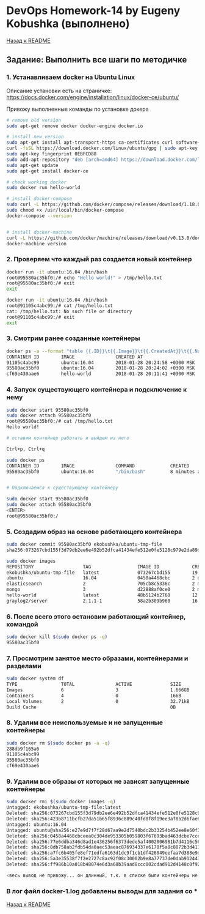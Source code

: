 # DevOps Homework-14 by Eugeny Kobushka (выполнено)

[Назад к README](../README.md)

## **Задание:** Выполнить все шаги по методичке

### 1. Устанавливаем docker на Ubuntu Linux

Описание установки есть на страничке: <https://docs.docker.com/engine/installation/linux/docker-ce/ubuntu/>

Привожу выполненные команды по установке докера

```bash
# remove old version
sudo apt-get remove docker docker-engine docker.io

# install new version
sudo apt-get install apt-transport-https ca-certificates curl software-properties-common
curl -fsSL https://download.docker.com/linux/ubuntu/gpg | sudo apt-key add -
sudo apt-key fingerprint 0EBFCD88
sudo add-apt-repository "deb [arch=amd64] https://download.docker.com/linux/ubuntu $(lsb_release -cs) stable"
sudo apt-get update
sudo apt-get install docker-ce

# check working docker
sudo docker run hello-world

# install docker-compose
sudo curl -L https://github.com/docker/compose/releases/download/1.18.0/docker-compose-`uname -s`-`uname -m` -o /usr/local/bin/docker-compose
sudo chmod +x /usr/local/bin/docker-compose
docker-compose --version


# install docker-machine
curl -L https://github.com/docker/machine/releases/download/v0.13.0/docker-machine-`uname -s`-`uname -m` >/tmp/docker-machine && chmod +x /tmp/docker-machine && sudo cp /tmp/docker-machine /usr/local/bin/docker-machine
docker-machine version
```

### 2. Проверяем что каждый раз создается новый контейнер

```bash
docker run -it ubuntu:16.04 /bin/bash
root@95580ac35bf0:/# echo "Hello world!" > /tmp/hello.txt
root@95580ac35bf0:/# exit
exit

docker run -it ubuntu:16.04 /bin/bash
root@91105c4abc99:/# cat /tmp/hello.txt
cat: /tmp/hello.txt: No such file or directory
root@91105c4abc99:/# exit
exit
```

### 3. Cмотрим ранее созданные контейнеры

```bash
docker ps -a --format "table {{.ID}}\t{{.Image}}\t{{.CreatedAt}}\t{{.Names}}"
CONTAINER ID        IMAGE               CREATED AT                      NAMES
91105c4abc99        ubuntu:16.04        2018-01-28 20:24:58 +0300 MSK   heuristic_poitras
95580ac35bf0        ubuntu:16.04        2018-01-28 20:24:02 +0300 MSK   boring_ardinghelli
cf69e430aae6        hello-world         2018-01-28 20:11:41 +0300 MSK   laughing_liskov
```

### 4. Запуск существующего контейнера и подсключение к нему

```bash
sudo docker start 95580ac35bf0
sudo docker attach 95580ac35bf0
root@95580ac35bf0:/# cat /tmp/hello.txt
Hello world!

# оставим контейнер работать и выйдем из него

Ctrl+p, Ctrl+q

sudo docker ps
CONTAINER ID        IMAGE               COMMAND             CREATED             STATUS              PORTS               NAMES
95580ac35bf0        ubuntu:16.04        "/bin/bash"         8 minutes ago       Up About a minute                       boring_ardinghelli


# Подключаемся к существующему контейнеру

sudo docker start 95580ac35bf0
sudo docker attach 95580ac35bf0
<ENTER>
root@95580ac35bf0:/
```

### 5. Создадим образ на основе работающего контейнера

```bash
sudo docker commit 95580ac35bf0 ekobushka/ubuntu-tmp-file
sha256:073267cbd155f3d79db2ee6e492b52dfca41434efe512e0fe5128c979e2da89d

sudo docker images
REPOSITORY                  TAG                 IMAGE ID            CREATED             SIZE
ekobushka/ubuntu-tmp-file   latest              073267cbd155        19 seconds ago      112MB
ubuntu                      16.04               0458a4468cbc        2 days ago          112MB
elasticsearch               2                   705cb8c5336c        2 months ago        574MB
mongo                       3                   d22888af0ce0        2 months ago        361MB
hello-world                 latest              48b5124b2768        12 months ago       1.84kB
graylog2/server             2.1.1-1             58a2b309b960        16 months ago       619MB
```

### 6. После всего этого остановим работающий контейнер, командой

```bash
sudo docker kill $(sudo docker ps -q)
95580ac35bf0
```

### 7. Просмотрим занятое место образами, контейнерами и разделами

```bash
sudo docker system df
TYPE                TOTAL               ACTIVE              SIZE                RECLAIMABLE
Images              6                   3                   1.666GB             1.666GB (99%)
Containers          4                   0                   166B                166B (100%)
Local Volumes       2                   0                   32.71kB             32.71kB (100%)
Build Cache                                                 0B                  0B
```

### 8. Удалим все неиспользуемые и не запущенные контейнеры

```bash
sudo docker rm $(sudo docker ps -a -q)
288db9f165a6
91105c4abc99
95580ac35bf0
cf69e430aae6
```

### 9. Удалим все образы от которых не зависят запущенные контейнеры

```bash
sudo docker rmi $(sudo docker images -q)
Untagged: ekobushka/ubuntu-tmp-file:latest
Deleted: sha256:073267cbd155f3d79db2ee6e492b52dfca41434efe512e0fe5128c979e2da89d
Deleted: sha256:423b8711bcfb27da51b65f8936c889c40fd8f8f19ee3af8b2d6fae6268b6c58d
Untagged: ubuntu:16.04
Untagged: ubuntu@sha256:e27e9d7f7f28d67aa9e2d7540bdc2b33254b452ee8e60f388875e5b7d9b2b696
Deleted: sha256:0458a4468cbceea0c304de953305b059803f67693bad463dcbe7cce2c91ba670
Deleted: sha256:77e6ddba346d8ad1e436256f6373dede5af4002006981b7d4116c561c759cefa
Deleted: sha256:8db758ab2fdb54da0aec53aeac876934337e6170f5a8c8872b3d4171e3d465b7
Deleted: sha256:a7fc6b405fe8ef71edfa6163d1dc9f1cb1df426049eefaa7d388e9df21a061ad
Deleted: sha256:5a3e35538f7f2e2727c8ac92f08c30002b9e8a77737de0dab91244344d59f69b
Deleted: sha256:ff986b10a018b48074e6d3a68b39aad8ccc002cdad912d4148c0f92b3729323e

<весь вывод не привожу... он длинный, т.к. в списке были контейнеры не по заданию>

```

### В лог файл **docker-1.log** добавлены выводы для задания со *

[Назад к README](../README.md)
